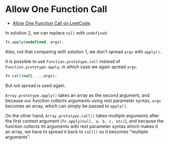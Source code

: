 # Allow One Function Call

- [Allow One Function Call on LeetCode](https://leetcode.com/problems/allow-one-function-call/description/?envType=study-plan-v2&envId=30-days-of-javascript).

In solution 2, we can replace `null` with `undefined`:

```javascript
fn.apply(undefined, args);
```

Also, not that comparing with solution 1, we don't spread `args` with `apply()`.

It is possible to use `Function.prototype.call` instead of `Function.prototype.apply`, in which case we again spread `args`:

```javascript
fn.call(null, ...args);
```

But not spread is used again.

`Array.prototype.apply()` takes an array as the second argument, and because our function collects arguments using rest parameter syntax, `args` becomes an array, which can simply be passed to `apply()`.

On the other hand, `Array.prototype.call()` takes multiple arguments after the first context argument (`fn.apply(null, a, b, c, etc)`), and because the function collects its arguments with rest parameter syntax which makes it an array, we have to spread it back to `call()` so it becomes “multiple arguments”.
